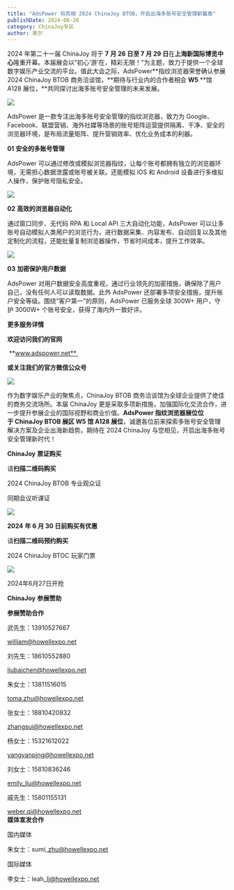 ```yaml
---
title: "AdsPower 将亮相 2024 ChinaJoy BTOB，开启出海多账号安全管理新篇章"
publishDate: 2024-06-26
category: ChinaJoy专区
author: 莱尔
---
```


2024 年第二十一届 ChinaJoy 将于 **7** **月 26 日至 7 月 29 日**在**上海新国际博览中心**隆重开幕。本届展会以“初心‘游’在，精彩无限！”为主题，致力于提供一个全球数字娱乐产业交流的平台。值此大会之际，AdsPower**指纹浏览器荣誉确认参展 2024 ChinaJoy BTOB 商务洽谈馆，**期待与行业内的合作者相会 **W5** **馆 A128 展位，**共同探讨出海多账号安全管理的未来发展。

![](https://ec-net-1251389766.cos.ap-shanghai.myqcloud.com/wp-content/uploads/2024/06/20240626115442226.jpg)

AdsPower 是一款专注出海多账号安全管理的指纹浏览器，致力为 Google、Facebook、联盟营销、海外社媒等场景的账号矩阵运营提供隔离、干净、安全的浏览器环境，是布局流量矩阵、提升营销效率、优化业务成本的利器。

**01** **安全的多账号管理**

AdsPower 可以通过修改或模拟浏览器指纹，让每个账号都拥有独立的浏览器环境，无需担心数据泄露或账号被关联。还能模拟 iOS 和 Android 设备进行多维拟人操作，保护账号隐私安全。

![](https://ec-net-1251389766.cos.ap-shanghai.myqcloud.com/wp-content/uploads/2024/06/20240626115448859.jpg)

**02** **高效的浏览器自动化**

通过窗口同步、无代码 RPA 和 Local API 三大自动化功能，AdsPower 可以让多账号自动模拟人类用户的浏览行为，进行数据采集、内容发布、自动回复以及其他定制化的流程，还能批量复制浏览器操作，节省时间成本，提升工作效率。

![](https://ec-net-1251389766.cos.ap-shanghai.myqcloud.com/wp-content/uploads/2024/06/20240626115451260.jpg)

**03** **加密保护用户数据**

AdsPower 对用户数据安全高度重视，通过行业领先的加密措施，确保除了用户自己，没有任何人可以读取数据。此外 AdsPower 还部署多项安全措施，提升账户安全等级。围绕“客户第一”的原则，AdsPower 已服务全球 300W+ 用户，守护 3000W+ 个账号安全，获得了海内外一致好评。

**更多服务详情**

**欢迎访问我们的官网**

 **www.adspower.net** 

**或关注我们的官方微信公众号**

![](https://ec-net-1251389766.cos.ap-shanghai.myqcloud.com/wp-content/uploads/2024/06/20240626115453889.jpg)

作为数字娱乐产业的聚焦点，ChinaJoy BTOB 商务洽谈馆为全球企业提供了绝佳的商务交流场所。本届 ChinaJoy 更是采取多项新措施，加强国际化交流合作，进一步提升参展企业的国际视野和商业价值。**AdsPower 指纹浏览器展位位于 ChinaJoy BTOB 展区 W5 馆 A128 展位**，诚邀各位前来探索多账号安全管理解决方案及企业出海新趋势。期待在 2024 ChinaJoy 与您相见，开启出海多账号安全管理新时代！

**ChinaJoy** **票证购买**

  
请**扫描二维码购买**

2024 ChinaJoy BTOB 专业观众证

同期会议听课证

![](https://ec-net-1251389766.cos.ap-shanghai.myqcloud.com/wp-content/uploads/2024/06/20240626115521559.png)

**2024** **年 6 月 30 日前购买有优惠**

请**扫描二维码预约购买**

2024 ChinaJoy BTOC 玩家门票

![](https://ec-net-1251389766.cos.ap-shanghai.myqcloud.com/wp-content/uploads/2024/06/20240626115525750.png)

2024年6月27日开抢

**ChinaJoy** **参展赞助**

**参展赞助合作**

武先生：13910527667

[william@howellexpo.net](mailto:william@howellexpo.net)

刘先生：18610552880

[liubaichen@howellexpo.net](mailto:liubaichen@howellexpo.net)

朱女士：13811516015

[toma.zhu@howellexpo.net](mailto:toma.zhu@howellexpo.net)

张女士：18810420832

[zhangsui@howellexpo.net](mailto:zhangsui@howellexpo.net)

杨女士：15321612022

[yangyanping@howellexpo.net](mailto:yangyanping@howellexpo.net)

刘女士：15810836246

[emily\_liu@howellexpo.net](mailto:emily_liu@howellexpo.net)

戚先生：15801155131

weber.qi@howellexpo.net  
**媒体宣发合作**

国内媒体

朱女士：sumi\_zhu@howellexpo.net

国际媒体

李女士：leah\_li@howellexpo.net
